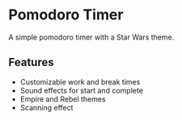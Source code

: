 # Pomodoro Timer

A simple pomodoro timer with a Star Wars theme.

## Features

-   Customizable work and break times
-   Sound effects for start and complete
-   Empire and Rebel themes
-   Scanning effect
